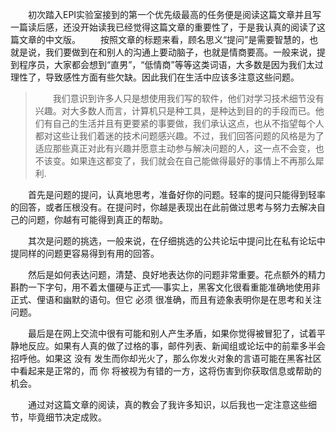 
&emsp;&emsp;初次踏入EPI实验室接到的第一个优先级最高的任务便是阅读这篇文章并且写一篇读后感，还没开始读我已经觉得这篇文章的重要性了，于是我认真的阅读了这篇文章的中文版。
&emsp;&emsp;按照文章的标题来看，顾名思义“提问”是需要智慧的，也就是说，我们要做到在和别人的沟通上要动脑子，也就是情商要高。一般来说，提到程序员，大家都会想到“直男”，“低情商”等等这类词语，大多数是因为我们太过理性了，导致感性方面有些欠缺。因此我们在生活中应该多注意这些问题。
>&emsp;&emsp;我们意识到许多人只是想使用我们写的软件，他们对学习技术细节没有兴趣。对大多数人而言，计算机只是种工具，是种达到目的的手段而已。他们有自己的生活并且有更要紧的事要做，我们承认这点，也从不指望每个人都对这些让我们着迷的技术问题感兴趣。不过，我们回答问题的风格是为了适应那些真正对此有兴趣并愿意主动参与解决问题的人，这一点不会变，也不该变。如果连这都变了，我们就会在自己能做得最好的事情上不再那么犀利.

&emsp;&emsp;首先是问题的提问，认真地思考，准备好你的问题。轻率的提问只能得到轻率的回答，或者压根没有。在提问时，你越是表现出在此前做过思考与努力去解决自己的问题，你越有可能得到真正的帮助。

&emsp;&emsp;其次是问题的挑选，一般来说，在仔细挑选的公共论坛中提问比在私有论坛中提同样的问题更容易得到有用的回答。

&emsp;&emsp;然后是如何表达问题，清楚、良好地表达你的问题非常重要。花点额外的精力斟酌一下字句，用不着太僵硬与正式──事实上，黑客文化很看重能准确地使用非正式、俚语和幽默的语句。但它 必须 很准确，而且有迹象表明你是在思考和关注问题。

&emsp;&emsp;最后是在网上交流中很有可能和别人产生矛盾，如果你觉得被冒犯了，试着平静地反应。如果有人真的做了过格的事，邮件列表、新闻组或论坛中的前辈多半会招呼他。如果这 没有 发生而你却光火了，那么你发火对象的言语可能在黑客社区中看起来是正常的，而 你 将被视为有错的一方，这将伤害到你获取信息或帮助的机会。

&emsp;&emsp;通过对这篇文章的阅读，真的教会了我许多知识，以后我也一定注意这些细节，毕竟细节决定成败。

